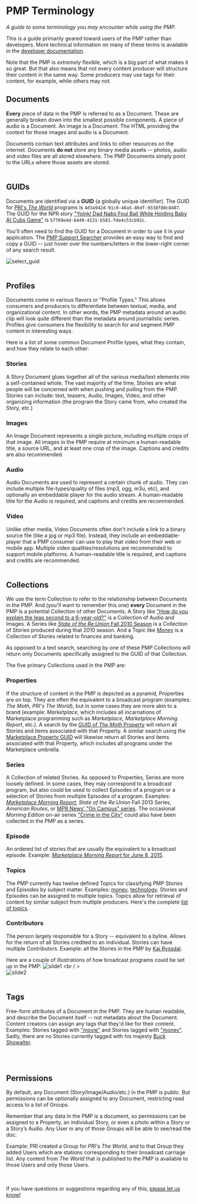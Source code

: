 # PMP Terminology

*A guide to some terminology you may encounter while using the PMP.*

This is a guide primarily geared toward users of the PMP rather than developers. More technical information on many of these terms is available in the [developer documentation](https://support.pmp.io/docs).

Note that the PMP is *extremely* flexible, which is a big part of what makes it so great. But that also means that not every content producer will structure their content in the same way. Some producers may use tags for their content, for example, while others may not.

## Documents

**Every** piece of data in the PMP is referred to as a Document. These are generally broken down into the smallest possible components. A piece of audio is a Document. An image is a Document. The HTML providing the context for those images and audio is a Document.

Documents contain text attributes and links to other resources on the internet. Documents **do not** store any binary media assets -- photos, audio and video files are all stored elsewhere. The PMP Documents simply point to the URLs where those assets are stored.
<br /><br />
## GUIDs

Documents are identified via a **GUID** (a globally unique identifier). The GUID for [PRI's *The World*](https://support.pmp.io/search?text=guid%3A4d3a942d-91c0-46a5-86df-9338f88c8487) programs is `4d3a942d-91c0-46a5-86df-9338f88c8487`. The GUID for the NPR story ["Yoink! Dad Nabs Foul Ball While Holding Baby At Cubs Game"](http://www.npr.org/sections/thetwo-way/2015/06/24/417116256/yoink-dad-nabs-foul-ball-while-holding-baby-at-cubs-game?ft=nprml&f=417116256) is `57769e4d-6449-4131-b581-fde4c53cb92c`.

You'll often need to find the GUID for a Document in order to use it in your application. The [PMP Support Searcher](https://support.pmp.io/) provides an easy way to find and copy a GUID -- just hover over the numbers/letters in the lower-right corner of any search result.

![select_guid](https://cloud.githubusercontent.com/assets/4427754/8620782/ea07852c-26ef-11e5-8b8e-3b1368552469.png)
<br /><br />
## Profiles

Documents come in various flavors or "Profile Types." This allows consumers and producers to differentiate between textual, media, and organizational content. In other words, the PMP metadata around an audio clip will look quite different than the metadata around journalistic series. Profiles give consumers the flexibility to search for and segment PMP content in interesting ways.

Here is a list of some common Document Profile types, what they contain, and how they relate to each other:

### Stories 

A Story Document glues together all of the various media/text elements into a self-contained whole. The vast majority of the time, Stories are what people will be concerned with when pushing and pulling from the PMP. Stories can include: text, teasers, Audio, Images, Video, and other organizing information (the program the Story came from, who created the Story, etc.)

### Images

An Image Document represents a single picture, including multiple crops of that image. All images in the PMP require at minimum a human-readable title, a source URL, and at least one crop of the image. Captions and credits are also recommended.

### Audio

Audio Documents are used to represent a certain chunk of audio. They can include multiple file-types/quality of files (mp3, ogg, m3u, etc), and optionally an embeddable player for the audio stream. A human-readable title for the Audio is required, and captions and credits are recommended.

### Video

Unlike other media, Video Documents often don't include a link to a binary source file (like a jpg or mp3 file). Instead, they include an embeddable-player that a PMP consumer can use to play that video from their web or mobile app. Multiple video qualities/resolutions are recommended to support mobile platforms. A human-readable title is required, and captions and credits are recommended.
<br /><br />
## Collections

We use the term Collection to refer to the relationship between Documents in the PMP. And (you'll want to remember this one) **every** Document in the PMP is a potential Collection of other Documents. A Story like ["How do you explain the leap second to a 6-year-old?"](https://support.pmp.io/search?advanced=1&guid=fb5ef942-1e1e-4ef0-a188-e188c1ad199f) is a Collection of Audio and Images. A Series like [*State of the Re:Union* Fall 2010 Season](https://support.pmp.io/search?advanced=1&guid=fc55819c-cddc-4b1a-adf8-590b78150cdf) is a Collection of Stories produced during that 2010 season. And a Topic like [Money](https://support.pmp.io/search?advanced=1&guid=4d0acb4c-7057-4771-987d-97fc21ad0bcc) is a Collection of Stories related to finances and banking.

As opposed to a text search, searching by one of these PMP Collections will return only Documents specifically assigned to the GUID of that Collection.

The five primary Collections used in the PMP are:

### Properties

If the structure of content in the PMP is depicted as a pyramid, Properties are on top. They are often the equivalent to a broadcast program (examples: *The Moth*, *PRI's The World*), but in some cases they are more akin to a brand (example: *Marketplace*, which includes all incarnations of Marketplace programming such as *Marketplace*, *Marketplace Morning Report*, etc.).  A search by the [GUID of *The Moth* Property](https://support.pmp.io/search?advanced=1&collection=9a5e5095-c9a5-44cc-9788-4093d6390c7e) will return all Stories and items associated with that Property. A similar search using the [Marketplace Property GUID](https://support.pmp.io/search?advanced=1&collection=3e3b6243-31c6-4686-bb88-a8e8446f0c2a) will likewise return all Stories and items associated with that Property, which includes all programs under the Marketplace umbrella.

### Series

A Collection of related Stories. As opposed to Properties, Series are more loosely defined. In some cases, they may correspond to a broadcast program, but also could be used to collect Episodes of a program or a selection of Stories from multiple Episodes of a program. Examples: [*Marketplace Morning Report*](https://support.pmp.io/search?advanced=1&collection=a9ce9da3-5798-4e99-90ce-43980df38e85), *State of the Re:Union* Fall 2013 Series, *American Routes*, or [MPR News' "On Campus" series](https://support.pmp.io/search?advanced=1&collection=a5eb210c-1256-4f1a-b597-7c1467a2c846&profile=story).  The occasional *Morning Edition* on-air series ["Crime in the City"](http://www.npr.org/series/13795507/crime-in-the-city) could also have been collected in the PMP as a series.

### Episode

An ordered list of stories that are usually the equivalent to a broadcast episode. Example: [*Marketplace Morning Report* for June 8, 2015](https://support.pmp.io/search?advanced=1&collection=6ec0c8d8-78e1-4004-86ef-4bd5db60c7ed).

### Topics

The PMP currently has twelve defined Topics for classifying PMP Stories and Episodes by subject matter. Examples: [money](https://support.pmp.io/search?advanced=1&collection=4d0acb4c-7057-4771-987d-97fc21ad0bcc&profile=story), [technology](https://support.pmp.io/search?advanced=1&collection=3f829119-5310-43b9-acc5-0f36a51aae42&profile=story). Stories and Episodes can be assigned to multiple topics. Topics allow for retrieval of content by similar subject from multiple producers. Here's the complete [list of topics](https://support.pmp.io/docs#best-practices-collection-links).

### Contributors

The person largely responsible for a Story -- equivalent to a byline. Allows for the return of all Stories credited to an individual. Stories can have multiple Contributors. Example: all the Stories in the PMP by [Kai Ryssdal](https://support.pmp.io/search?advanced=1&collection=ffdef6fe-a061-4f1c-8fd3-a0b688727f36&profile=story).

Here are a couple of illustrations of how broadcast programs could be set up in the PMP:
![slide1](https://cloud.githubusercontent.com/assets/4427754/8828689/7542799c-3061-11e5-87c4-81c629ef72c3.PNG)
<br / ><br />
![slide2](https://cloud.githubusercontent.com/assets/4427754/8828690/7548faba-3061-11e5-9197-0ec41329b968.PNG)
<br /><br />
## Tags

Free-form attributes of a Document in the PMP. They are human readable, and describe the Document itself -- not metadata about the Document. Content creators can assign any tags that they'd like for their content. Examples: Stories tagged with ["movie"](https://support.pmp.io/search?advanced=1&tag=Movie&profile=story) and Stories tagged with ["money"](https://support.pmp.io/search?advanced=1&tag=Money&profile=story). Sadly, there are no Stories currently tagged with his majesty [Buck Showalter](https://support.pmp.io/search?advanced=1&tag=Buck%20Showalter&profile=story).


<br /><br />
## Permissions

By default, any Document (Story/Image/Audio/etc.) in the PMP is public. But permissions can be optionally assigned to any Document, restricting read access to a list of Groups.

Remember that any data in the PMP is a document, so permissions can be assigned to a Property, an individual Story, or even a photo within a Story or a Story’s Audio. Any User in any of those Groups will be able to see/read the doc.

Example: PRI created a Group for *PRI's The World*, and to that Group they added Users which are stations corresponding to their broadcast carriage list.  Any content from *The World* that is published to the PMP is available to those Users and only those Users.

<br /><br />
If you have questions or suggestions regarding any of this, [please let us know!](mailto:support@publicmediaplatform.org)
